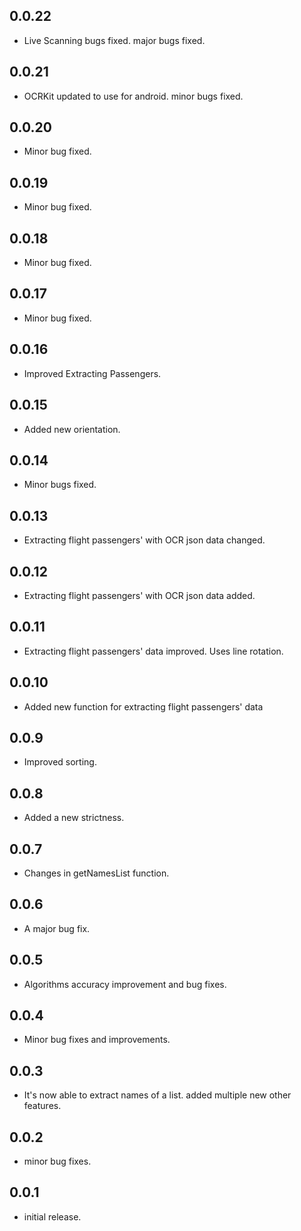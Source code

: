## 0.0.22

* Live Scanning bugs fixed. major bugs fixed.

## 0.0.21

* OCRKit updated to use for android. minor bugs fixed.

## 0.0.20

* Minor bug fixed.

## 0.0.19

* Minor bug fixed.

## 0.0.18

* Minor bug fixed.

## 0.0.17

* Minor bug fixed.

## 0.0.16

* Improved Extracting Passengers.

## 0.0.15

* Added new orientation.

## 0.0.14

* Minor bugs fixed.

## 0.0.13

* Extracting flight passengers' with OCR json data changed.

## 0.0.12

* Extracting flight passengers' with OCR json data added.

## 0.0.11

* Extracting flight passengers' data improved. Uses line rotation.

## 0.0.10

* Added new function for extracting flight passengers' data

## 0.0.9

* Improved sorting.

## 0.0.8

* Added a new strictness.

## 0.0.7

* Changes in getNamesList function.

## 0.0.6

* A major bug fix.

## 0.0.5

* Algorithms accuracy improvement and bug fixes.

## 0.0.4

* Minor bug fixes and improvements.

## 0.0.3

* It's now able to extract names of a list. added multiple new other features.

## 0.0.2

* minor bug fixes.

## 0.0.1

* initial release.
